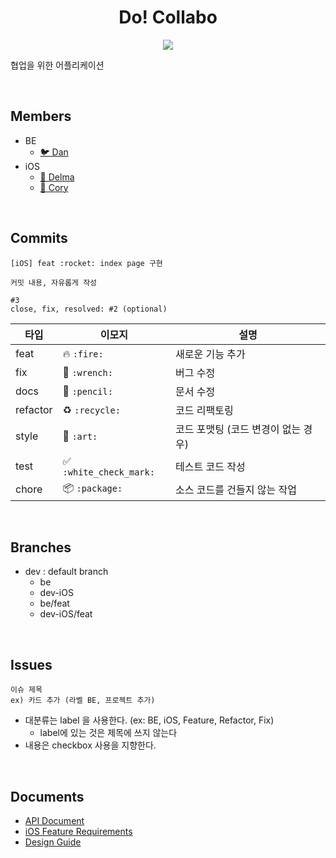 
<h1 align="center">
  Do! Collabo
</h1>
<p align="center">

<p align="center">
 <img src="https://img.shields.io/badge/platform-iOS-9cf.svg">
 
 협업을 위한 어플리케이션
</p>

<br>

## Members

- BE 
    - [🐦 Dan](https://github.com/Hyune-c)
- iOS 
    - [🐝 Delma](https://github.com/delmaSong)
    - [🦊 Cory](https://github.com/corykim0829)

<br>

## Commits

```
[iOS] feat :rocket: index page 구현
    
커밋 내용, 자유롭게 작성
    
#3
close, fix, resolved: #2 (optional)
```

| 타입 | 이모지 | 설명 |
|--|--|--|
|feat|:fire: `:fire:`|새로운 기능 추가|
|fix|:wrench: `:wrench:`|버그 수정|
|docs|:pencil: `:pencil:`|문서 수정|
|refactor|:recycle: `:recycle:`|코드 리팩토링|
|style|:art: `:art:`|코드 포맷팅 (코드 변경이 없는 경우)|
|test|:white_check_mark: `:white_check_mark:` |테스트 코드 작성|
|chore|:package: `:package:`|소스 코드를 건들지 않는 작업|

<br>

## Branches

- dev : default branch 
    - be
    - dev-iOS
    - be/feat
    - dev-iOS/feat

<br>

## Issues

```
이슈 제목
ex) 카드 추가 (라벨 BE, 프로젝트 추가)
```

- 대분류는 label 을 사용한다. (ex: BE, iOS, Feature, Refactor, Fix)
    - label에 있는 것은 제목에 쓰지 않는다
- 내용은 checkbox 사용을 지향한다.

<br>

## Documents

- [API Document]()
- [iOS Feature Requirements](https://docs.google.com/spreadsheets/d/1PS3qxyUZ9dthyNLMbDasInC9mER7WPdZ7khVixbp6ng/edit#gid=0)
- [Design Guide](https://github.com/codesquad-member-2020/issue-tracker-02/wiki/Design-Guide-Document)
